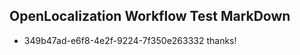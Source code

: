 ## OpenLocalization Workflow Test MarkDown

* 349b47ad-e6f8-4e2f-9224-7f350e263332 
thanks!



<!--HONumber=Feb16_HO3-->

